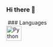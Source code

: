 ### Hi there 👋
<img src="https://komarev.com/ghpvc/?username=Jemeljanov&style=flat-square&color=blue" alt=""/>
### Languages
<div>
  <img src="[[https://github.com/devicons/devicon/blob/master/icons/java/java-original-wordmark.svg](https://github.com/devicons/devicon/blob/master/icons/python/python-original-wordmark.svg)] title="Python" alt="Python" width="40" height="40"/>&nbsp;
</div>

